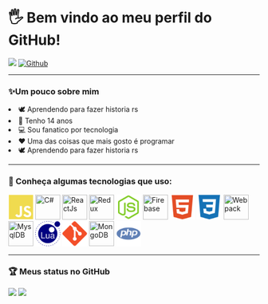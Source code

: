 # 🖐 Bem vindo ao meu perfil do GitHub!
![](https://visitor-badge.laobi.icu/badge?page_id=felpsdev.felpsdev) [![Github](https://img.shields.io/github/followers/felpsdev?label=Follow)](https://github.com/felpsdev)
<hr>
<h3>✨Um pouco sobre mim</h3>
<div>
 <li>🕊️ Aprendendo para fazer historia rs</li>
 <li>👨 Tenho 14 anos</li>
 <li>💻 Sou fanatico por tecnologia</li>
 <li>❤ Uma das coisas que mais gosto é programar</li>
 <li>🕊️ Aprendendo para fazer historia rs</li>
</div>
<hr>
<h3>🧰 Conheça algumas tecnologias que uso:</h3>
<div style="display: inline_block;">
  <img height="50" width="50" title="Javascript" src="https://raw.githubusercontent.com/devicons/devicon/master/icons/javascript/javascript-plain.svg">
  <img height="50" width="50" title="C#" src="https://cdn.jsdelivr.net/gh/devicons/devicon/icons/csharp/csharp-original.svg" />
  <img height="50" width="50" title="ReactJs" src="https://cdn.jsdelivr.net/gh/devicons/devicon/icons/react/react-original.svg" />
  <img height="50" width="50" title="Redux" src="https://cdn.jsdelivr.net/gh/devicons/devicon/icons/redux/redux-original.svg" />
  <img height="50" width="50" title="NodeJs" src="https://raw.githubusercontent.com/devicons/devicon/master/icons/nodejs/nodejs-plain.svg">
  <img height="50" width="50" title="Firebase" src="https://cdn.jsdelivr.net/gh/devicons/devicon/icons/firebase/firebase-plain-wordmark.svg" />
  <img height="50" width="50" title="HTML5" src="https://raw.githubusercontent.com/devicons/devicon/master/icons/html5/html5-plain.svg">
  <img height="50" width="50" title="CSS3" src="https://raw.githubusercontent.com/devicons/devicon/master/icons/css3/css3-plain.svg">
  <img height="50" width="50" title="Webpack" src="https://cdn.jsdelivr.net/gh/devicons/devicon/icons/webpack/webpack-original.svg" />
  <img height="50" width="50" title="MysqlDB" src="https://cdn.jsdelivr.net/gh/devicons/devicon/icons/mysql/mysql-original-wordmark.svg" />
  <img height="50" width="50" title="Lua" src="https://raw.githubusercontent.com/devicons/devicon/master/icons/lua/lua-plain-wordmark.svg">
  <img height="50" width="50" title="Git" src="https://raw.githubusercontent.com/devicons/devicon/master/icons/git/git-plain.svg">
  <img height="50" width="50" title="MongoDB" src="https://cdn.jsdelivr.net/gh/devicons/devicon/icons/mongodb/mongodb-original-wordmark.svg" />
  <img height="50" width="50" title="PHP" src="https://raw.githubusercontent.com/devicons/devicon/master/icons/php/php-plain.svg">
</div>
<hr>
<h3>🏆 Meus status no GitHub</h3>
 <div style="display: inline-block">
  <img height="145em" src="https://github-readme-stats.vercel.app/api?username=felpsdev&show_icons=true&include_all_commits=true&count_private=true&theme=dark&title_color=3b86ff&icon_color=3b86ff&hide_border=true&bg_color=091d3d"/>
  <img height="145em" src="https://github-readme-stats.vercel.app/api/top-langs/?username=felpsdev&layout=compact&langs_count=4&theme=dark&title_color=3b86ff&icon_color=3b86ff&hide_border=true&bg_color=091d3d"/>
</div>
